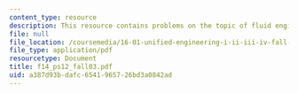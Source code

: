 ```yaml
---
content_type: resource
description: This resource contains problems on the topic of fluid engineering.
file: null
file_location: /coursemedia/16-01-unified-engineering-i-ii-iii-iv-fall-2005-spring-2006/a387d93bdafc6541965726bd3a0842ad_f14_ps12_fall03.pdf
file_type: application/pdf
resourcetype: Document
title: f14_ps12_fall03.pdf
uid: a387d93b-dafc-6541-9657-26bd3a0842ad
---
```


